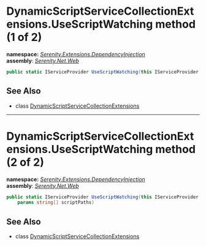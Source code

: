# DynamicScriptServiceCollectionExtensions.UseScriptWatching method (1 of 2)
**namespace:** *[Serenity.Extensions.DependencyInjection](../../README.md#serenity.extensions.dependencyinjection-namespace)*   **assembly**: *[Serenity.Net.Web](../../README.md)*

```csharp
public static IServiceProvider UseScriptWatching(this IServiceProvider serviceProvider)
```

## See Also

* class [DynamicScriptServiceCollectionExtensions](../DynamicScriptServiceCollectionExtensions.md)

---

# DynamicScriptServiceCollectionExtensions.UseScriptWatching method (2 of 2)
**namespace:** *[Serenity.Extensions.DependencyInjection](../../README.md#serenity.extensions.dependencyinjection-namespace)*   **assembly**: *[Serenity.Net.Web](../../README.md)*

```csharp
public static IServiceProvider UseScriptWatching(this IServiceProvider serviceProvider, 
    params string[] scriptPaths)
```

## See Also

* class [DynamicScriptServiceCollectionExtensions](../DynamicScriptServiceCollectionExtensions.md)